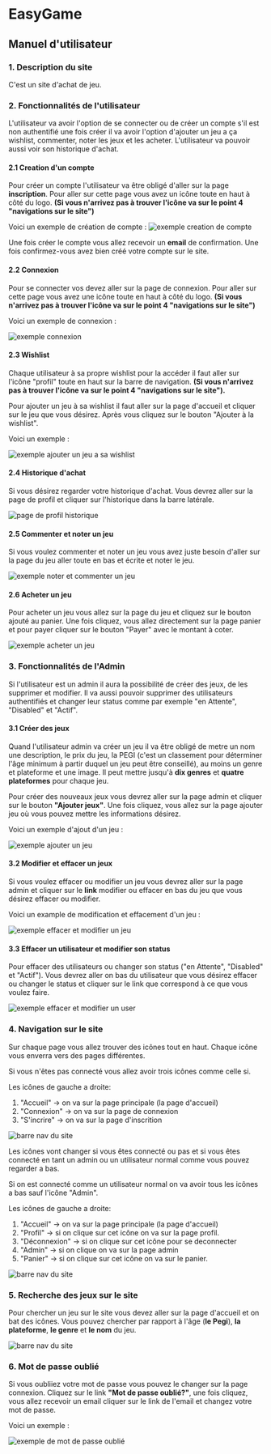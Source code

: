 # EasyGame

## Manuel d'utilisateur

### 1. Description du site

C'est un site d'achat de jeu.

### 2. Fonctionnalités de l'utilisateur

L'utilisateur va avoir l'option de se connecter ou de créer un compte s'il est non authentifié une fois créer il va avoir l'option d'ajouter un jeu a ça wishlist, commenter, noter les jeux et les acheter. L'utilisateur va pouvoir aussi voir son historique d'achat.

#### 2.1 Creation d'un compte

Pour créer un compte l'utilisateur va être obligé d'aller sur la page **inscription**. Pour aller sur cette page vous avez un icône toute en haut à côté du logo. **(Si vous n'arrivez pas à trouver l'icône va sur le point 4 "navigations sur le site")**

Voici un exemple de création de compte :
![exemple creation de compte](/assets/gifs/inscriptionGif.gif)

Une fois créer le compte vous allez recevoir un **email** de confirmation. Une fois confirmez-vous avez bien créé votre compte sur le site.

#### 2.2 Connexion

Pour se connecter vos devez aller sur la page de connexion. Pour aller sur cette page vous avez une icône toute en haut à côté du logo. **(Si vous n'arrivez pas à trouver l'icône va sur le point 4 "navigations sur le site")**

Voici un exemple de connexion :

![exemple connexion](/assets/gifs/connexionGif.gif)

#### 2.3 Wishlist

Chaque utilisateur à sa propre wishlist pour la accéder il faut aller sur l'icône "profil" toute en haut sur la barre de navigation. **(Si vous n'arrivez pas à trouver l'icône va sur le point 4 "navigations sur le site").**

Pour ajouter un jeu à sa wishlist il faut aller sur la page d'accueil et cliquer sur le jeu que vous désirez. Après vous cliquez sur le bouton "Ajouter à la wishlist".

Voici un exemple :

![exemple ajouter un jeu a sa wishlist](/assets/gifs/ajouterJeuWishlist.gif)

#### 2.4 Historique d'achat

Si vous désirez regarder votre historique d'achat. Vous devrez aller sur la page de profil et cliquer sur l'historique dans la barre latérale.

![page de profil historique](/assets/images/historique.PNG "historique d'achat")

#### 2.5 Commenter et noter un jeu

Si vous voulez commenter et noter un jeu vous avez juste besoin d'aller sur la page du jeu aller toute en bas et écrite et noter le jeu.

![exemple noter et commenter un jeu](/assets/gifs/noterCommenter.gif)

#### 2.6 Acheter un jeu

Pour acheter un jeu vous allez sur la page du jeu et cliquez sur le bouton ajouté au panier. Une fois cliquez, vous allez directement sur la page panier et pour payer cliquer sur le bouton "Payer" avec le montant à coter.

![exemple acheter un jeu](/assets/gifs/acheterJeu.gif)

### 3. Fonctionnalités de l'Admin

Si l'utilisateur est un admin il aura la possibilité de créer des jeux, de les supprimer et modifier. Il va aussi pouvoir supprimer des utilisateurs authentifiés et changer leur status comme par exemple "en Attente", "Disabled" et "Actif".

#### 3.1 Créer des jeux

Quand l'utilisateur admin va créer un jeu il va être obligé de metre un nom une description, le prix du jeu, la PEGI (c'est un classement pour déterminer l'âge minimum à partir duquel un jeu peut être conseillé), au moins un genre et plateforme et une image. Il peut mettre jusqu'à **dix genres** et **quatre plateformes** pour chaque jeu.

Pour créer des nouveaux jeux vous devrez aller sur la page admin et cliquer sur le bouton **"Ajouter jeux"**. Une fois cliquez, vous allez sur la page ajouter jeu où vous pouvez mettre les informations désirez.

Voici un exemple d'ajout d'un jeu :

![exemple ajouter un jeu](/assets/gifs/ajouterJeu.gif)

#### 3.2 Modifier et effacer un jeux

Si vous voulez effacer ou modifier un jeu vous devrez aller sur la page admin et cliquer sur le **link** modifier ou effacer en bas du jeu que vous désirez effacer ou modifier.

Voici un example de modification et effacement d'un jeu :

![exemple effacer et modifier un jeu](/assets/gifs/effacerModifJeu.gif)

#### 3.3 Effacer un utilisateur et modifier son status

Pour effacer des utilisateurs ou changer son status ("en Attente", "Disabled" et "Actif"). Vous devrez aller on bas du utilisateur que vous désirez effacer ou changer le status et cliquer sur le link que correspond à ce que vous voulez faire.

![exemple effacer et modifier un user](/assets/gifs/effacerModifUser.gif)

### 4. Navigation sur le site

Sur chaque page vous allez trouver des icônes tout en haut. Chaque icône vous enverra vers des pages différentes.

Si vous n'êtes pas connecté vous allez avoir trois icônes comme celle si.

Les icônes de gauche a droite:

1. "Accueil" -> on va sur la page principale (la page d'accueil)
2. "Connexion" -> on va sur la page de connexion
3. "S'incrire" -> on va sur la page d'inscrition

![barre nav du site](/assets/images/barreNavNoConne.PNG "Les icones du site exemple")

Les icônes vont changer si vous êtes connecté ou pas et si vous êtes connecté en tant un admin ou un utilisateur normal comme vous pouvez regarder a bas.

Si on est connecté comme un utilisateur normal on va avoir tous les icônes a bas sauf l'icône "Admin".

Les icônes de gauche a droite:

1. "Accueil" -> on va sur la page principale (la page d'accueil)
2. "Profil" -> si on clique sur cet icône on va sur la page profil.
3. "Déconnexion" -> si on clique sur cet icône pour se deconnecter
4. "Admin" -> si on clique on va sur la page admin
5. "Panier" -> si on clique sur cet icône on va sur le panier.

![barre nav du site](/assets/images/barreNavAccueil.png "Les icones du site exemple")

### 5. Recherche des jeux sur le site

Pour chercher un jeu sur le site vous devez aller sur la page d'accueil et on bat des icônes. Vous pouvez chercher par rapport à l'âge (**le Pegi**), **la plateforme**, **le genre** et **le nom** du jeu.

![barre nav du site](/assets/images/barreRecherche.PNG "recherche")

### 6. Mot de passe oublié

Si vous oubliiez votre mot de passe vous pouvez le changer sur la page connexion. Cliquez sur le link **"Mot de passe oublié?"**, une fois cliquez, vous allez recevoir un email cliquer sur le link de l'email et changez votre mot de passe.

Voici un exemple :

![exemple de mot de passe oublié](/assets/gifs/motDePasseOublie.gif)